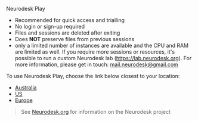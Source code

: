 
Neurodesk Play
- Recommended for quick access and trialling
- No login or sign-up required
- Files and sessions are deleted after exiting
- Does **NOT** preserve files from previous sessions
- only a limited number of instances are available and the CPU and RAM are limited as well. If you require more sessions or resources, it's possible to run a custom Neurodesk lab (https://lab.neurodesk.org). For more information, please get in touch: mail.neurodesk@gmail.com

To use Neurodesk Play, choose the link below closest to your location:

- [Australia](https://play-sydney.neurodesk.org/v2/gh/neurodesk/neurodesktop/main)
- [US](https://play-iowa.neurodesk.org/v2/gh/neurodesk/neurodesktop/main)
- [Europe](https://play-frankfurt.neurodesk.org/v2/gh/neurodesk/neurodesktop/main)

>  See [Neurodesk.org](https://www.neurodesk.org/docs/neurodesktop/getting-started/play) for information on the Neurodesk project
